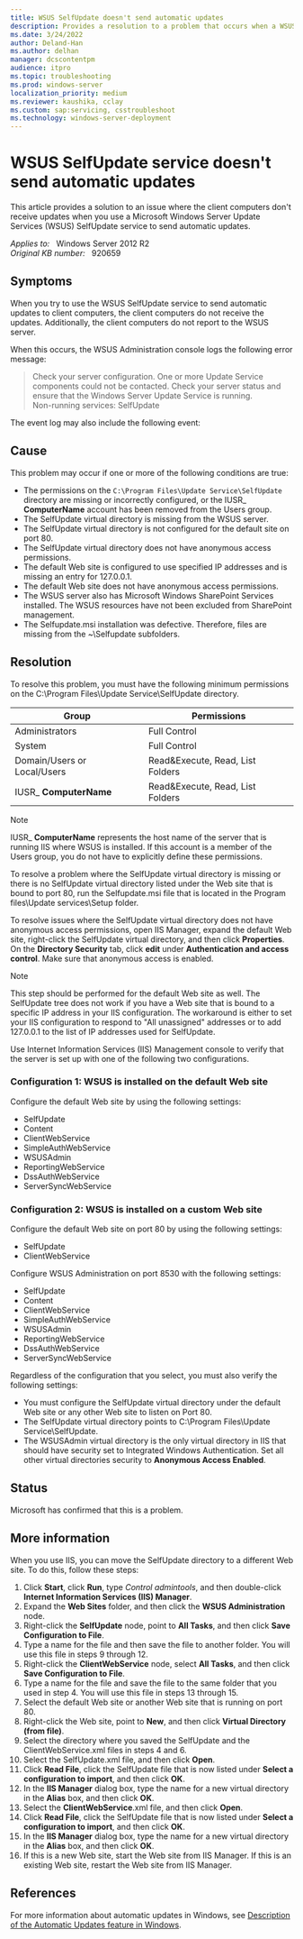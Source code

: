 ```yaml
---
title: WSUS SelfUpdate doesn't send automatic updates
description: Provides a resolution to a problem that occurs when a WSUS SelfUpdate service does not send automatic updates and client computers do not report to the server.
ms.date: 3/24/2022
author: Deland-Han
ms.author: delhan
manager: dcscontentpm
audience: itpro
ms.topic: troubleshooting
ms.prod: windows-server
localization_priority: medium
ms.reviewer: kaushika, cclay
ms.custom: sap:servicing, csstroubleshoot
ms.technology: windows-server-deployment
---
```

# WSUS SelfUpdate service doesn't send automatic updates

This article provides a solution to an issue where the client computers don't receive updates when you use a Microsoft Windows Server Update Services (WSUS) SelfUpdate service to send automatic updates.

_Applies to:_ &nbsp; Windows Server 2012 R2  
_Original KB number:_ &nbsp; 920659

## Symptoms

When you try to use the WSUS SelfUpdate service to send automatic updates to client computers, the client computers do not receive the updates. Additionally, the client computers do not report to the WSUS server.

When this occurs, the WSUS Administration console logs the following error message:

> Check your server configuration. One or more Update Service components could not be contacted. Check your server status and ensure that the Windows Server Update Service is running.  
Non-running services: SelfUpdate

The event log may also include the following event:

## Cause

This problem may occur if one or more of the following conditions are true:

- The permissions on the `C:\Program Files\Update Service\SelfUpdate` directory are missing or incorrectly configured, or the IUSR_ **ComputerName** account has been removed from the Users group.
- The SelfUpdate virtual directory is missing from the WSUS server.
- The SelfUpdate virtual directory is not configured for the default site on port 80.
- The SelfUpdate virtual directory does not have anonymous access permissions.
- The default Web site is configured to use specified IP addresses and is missing an entry for 127.0.0.1.
- The default Web site does not have anonymous access permissions.
- The WSUS server also has Microsoft Windows SharePoint Services installed. The WSUS resources have not been excluded from SharePoint management.
- The Selfupdate.msi installation was defective. Therefore, files are missing from the ~\Selfupdate subfolders.

## Resolution

To resolve this problem, you must have the following minimum permissions on the C:\Program Files\Update Service\SelfUpdate directory.

|Group|Permissions|
|---|---|
|Administrators|Full Control|
|System|Full Control|
|Domain/Users or Local/Users|Read&Execute, Read, List Folders|
|IUSR_ **ComputerName**|Read&Execute, Read, List Folders|
  
> [!NOTE]
> IUSR_ **ComputerName** represents the host name of the server that is running IIS where WSUS is installed. If this account is a member of the Users group, you do not have to explicitly define these permissions.

To resolve a problem where the SelfUpdate virtual directory is missing or there is no SelfUpdate virtual directory listed under the Web site that is bound to port 80, run the Selfupdate.msi file that is located in the Program files\Update services\Setup folder.

To resolve issues where the SelfUpdate virtual directory does not have anonymous access permissions, open IIS Manager, expand the default Web site, right-click the SelfUpdate virtual directory, and then click **Properties**. On the **Directory Security** tab, click **edit** under **Authentication and access control**. Make sure that anonymous access is enabled.

> [!NOTE]
> This step should be performed for the default Web site as well. The SelfUpdate tree does not work if you have a Web site that is bound to a specific IP address in your IIS configuration. The workaround is either to set your IIS configuration to respond to "All unassigned" addresses or to add 127.0.0.1 to the list of IP addresses used for SelfUpdate.

Use Internet Information Services (IIS) Management console to verify that the server is set up with one of the following two configurations.

### Configuration 1: WSUS is installed on the default Web site

Configure the default Web site by using the following settings:

- SelfUpdate
- Content
- ClientWebService
- SimpleAuthWebService
- WSUSAdmin
- ReportingWebService
- DssAuthWebService
- ServerSyncWebService

### Configuration 2: WSUS is installed on a custom Web site

Configure the default Web site on port 80 by using the following settings:

- SelfUpdate
- ClientWebService

Configure WSUS Administration on port 8530 with the following settings:

- SelfUpdate
- Content
- ClientWebService
- SimpleAuthWebService
- WSUSAdmin
- ReportingWebService
- DssAuthWebService
- ServerSyncWebService

Regardless of the configuration that you select, you must also verify the following settings:

- You must configure the SelfUpdate virtual directory under the default Web site or any other Web site to listen on Port 80.
- The SelfUpdate virtual directory points to C:\Program Files\Update Service\SelfUpdate.
- The WSUSAdmin virtual directory is the only virtual directory in IIS that should have security set to Integrated Windows Authentication. Set all other virtual directories security to **Anonymous Access Enabled**.

## Status

Microsoft has confirmed that this is a problem.

## More information

When you use IIS, you can move the SelfUpdate directory to a different Web site. To do this, follow these steps:

1. Click **Start**, click **Run**, type _Control admintools_, and then double-click **Internet Information Services (IIS) Manager**.
2. Expand the **Web Sites** folder, and then click the **WSUS Administration** node.
3. Right-click the **SelfUpdate** node, point to **All Tasks**, and then click **Save Configuration to File**.
4. Type a name for the file and then save the file to another folder. You will use this file in steps 9 through 12.
5. Right-click the **ClientWebService** node, select **All Tasks**, and then click **Save Configuration to File**.
6. Type a name for the file and save the file to the same folder that you used in step 4. You will use this file in steps 13 through 15.
7. Select the default Web site or another Web site that is running on port 80.
8. Right-click the Web site, point to **New**, and then click **Virtual Directory (from file)**.
9. Select the directory where you saved the SelfUpdate and the ClientWebService.xml files in steps 4 and 6.
10. Select the SelfUpdate.xml file, and then click **Open**.
11. Click **Read File**, click the SelfUpdate file that is now listed under **Select a configuration to import**, and then click **OK**.
12. In the **IIS Manager** dialog box, type the name for a new virtual directory in the **Alias** box, and then click **OK**.
13. Select the **ClientWebService**.xml file, and then click **Open**.
14. Click **Read File**, click the SelfUpdate file that is now listed under **Select a configuration to import**, and then click **OK**.
15. In the **IIS Manager** dialog box, type the name for a new virtual directory in the **Alias** box, and then click **OK**.
16. If this is a new Web site, start the Web site from IIS Manager. If this is an existing Web site, restart the Web site from IIS Manager.

## References

For more information about automatic updates in Windows, see [Description of the Automatic Updates feature in Windows](https://support.microsoft.com/help/294871).
